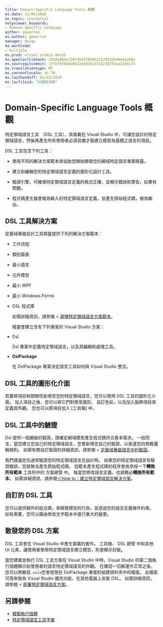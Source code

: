 ```yaml
---
title: Domain-Specific Language Tools 概觀
ms.date: 11/04/2016
ms.topic: conceptual
helpviewer_keywords:
- Domain-Specific Language
author: gewarren
ms.author: gewarren
manager: douge
ms.workload:
- multiple
ms.prod: visual-studio-dev15
ms.openlocfilehash: 255dad6de728fd503f004522a79228546e4a288c
ms.sourcegitcommit: 37fb7075b0a65d2add3b137a5230767aa3266c74
ms.translationtype: MT
ms.contentlocale: zh-TW
ms.lasthandoff: 01/02/2019
ms.locfileid: "53892299"
---
```

# <a name="overview-of-domain-specific-language-tools"></a>Domain-Specific Language Tools 概觀
特定領域語言工具 （DSL 工具），其裝載在 Visual Studio 中，可讓您設計的特定領域語言，然後再產生所有使用者必須具備才能建立模型為基礎之語言的項目。

 DSL 工具包含下列工具：

-   使用不同的解決方案範本來協助您開始開發您的網域特定語言專案精靈。

-   建立和編輯您的特定領域語言定義的圖形化設計工具。

-   驗證引擎，可確保特定領域語言定義的格式正確，並顯示錯誤和警告，如果有問題。

-   程式碼產生器會做為輸入的特定領域語言定義，並產生原始程式碼，做為輸出。

## <a name="the-dsl-tools-solution"></a>DSL 工具解決方案
 定義域專屬設計工具精靈提供下列的解決方案範本：

- 工作流程

- 類別圖表

- 最小語言

- 元件模型

- 最小 WPF

- 最小 Windows.Forms

- DSL 程式庫

  如需詳細資訊，請參閱 <<c0> [ 選擇特定領域語言方案範本](../modeling/choosing-a-domain-specific-language-solution-template.md)。

  精靈會建立含有下列專案的 Visual Studio 方案：

- Dsl

   Dsl 專案中定義特定領域語言，以及其編輯和處理工具。

- **DslPackage**

   在 DslPackage 專案決定語言工具如何與 Visual Studio 整合。

## <a name="the-dsl-tools-graphical-interface"></a>DSL 工具的圖形化介面
 若要將項目和關聯性新增至您的特定領域語言，您可以使用 DSL 工具的圖形化介面。 加入項目之後，您可以將它們對應至圖形、 自訂色彩，以及加入裝飾項目來定義其外觀。 您也可以將項目加入 [工具箱] 中。

## <a name="validation-in-dsl-tools"></a>DSL 工具中的驗證
 Dsl 提供一個層級的驗證，請確定網域模型產生程式碼符合基本需求。 一般而言，當您建立您自己的特定領域語言，您會新增您自己的驗證，以表達您的商務邏輯規則。 如需有關自訂驗證的詳細資訊，請參閱 <<c0> [ 定義域專屬語言中的驗證](../modeling/validation-in-a-domain-specific-language.md)。

 我們建議您先通常驗證您的特定領域語言在設計時。 如果您的特定領域語言有驗證錯誤，您就無法產生原始程式碼。 從範本產生程式碼的程序會依序按一下**轉換所有範本** 工具列中的 方案總管 中。 每當您修改語言定義，也請務必**轉換所有範本**。 如需詳細資訊，請參閱[＜How to：建立特定領域語言解決方案](../modeling/how-to-create-a-domain-specific-language-solution.md)。

## <a name="customization-of-dsl-tools"></a>自訂的 DSL 工具
 您可以提供額外的程式碼，來精簡模型的行為，並透過您的語言定義條件約束。 如有需要，您可以藉由修改文字範本中進行重大的變更。

## <a name="distributing-your-dsl-solution"></a>散發您的 DSL 方案
 DSL 工具會在 Visual Studio 中產生裝載的套件。 工具箱、 DSL 總管 中和其他 UI 元素，讓使用者使用特定領域語言建立模型，則會顯示封裝。

 當您建置並執行 DSL 工具方案在 Visual Studio 中時，Visual Studio 的第二個執行個體顯示給使用者的語言特定領域語言的外觀。 在確認一切都運作正常之後，您可以將散發`.vsix`您會發現在 DslPackage 專案的組建資料夾中的檔案。 此檔案可用來做為 Visual Studio 擴充功能，在其他電腦上安裝 DSL。  如需詳細資訊，請參閱 <<c0> [ 部署特定領域語言方案](../modeling/deploying-domain-specific-language-solutions.md)。

## <a name="see-also"></a>另請參閱

- [實驗執行個體](../extensibility/the-experimental-instance.md)
- [特定領域語言工具字彙](https://msdn.microsoft.com/ca5e84cb-a315-465c-be24-76aa3df276aa)